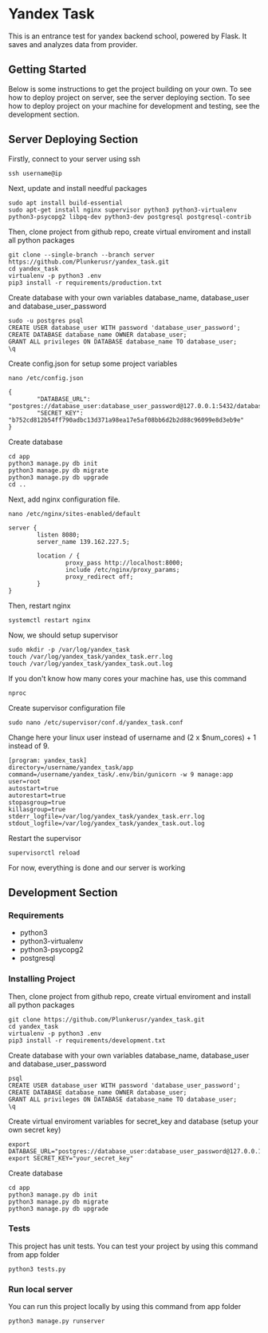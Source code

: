 # Yandex Task
This is an entrance test for yandex backend school, powered by Flask. It saves and analyzes data from provider.
## Getting Started
Below is some instructions to get the project building on your own. To see how to deploy project on server, see the server deploying section. To see how to deploy project on your machine for development and testing, see the development section.

## Server Deploying Section
Firstly, connect to your server using ssh
```
ssh username@ip
```
Next, update and install needful packages
```
sudo apt install build-essential
sudo apt-get install nginx supervisor python3 python3-virtualenv python3-psycopg2 libpq-dev python3-dev postgresql postgresql-contrib
```
Then, clone project from github repo, create virtual enviroment and install all python packages
```
git clone --single-branch --branch server https://github.com/Plunkerusr/yandex_task.git
cd yandex_task
virtualenv -p python3 .env
pip3 install -r requirements/production.txt
```
Create database with your own variables database_name, database_user and database_user_password
```
sudo -u postgres psql
CREATE USER database_user WITH password 'database_user_password';
CREATE DATABASE database_name OWNER database_user;
GRANT ALL privileges ON DATABASE database_name TO database_user;
\q
```
Create config.json for setup some project variables
```
nano /etc/config.json
```
```
{     
        "DATABASE_URL": "postgres://database_user:database_user_password@127.0.0.1:5432/database_name",
        "SECRET_KEY": "b752cd812b54ff790adbc13d371a98ea17e5af08bb6d2b2d88c96099e8d3eb9e"
}
```
Create database
```
cd app
python3 manage.py db init
python3 manage.py db migrate
python3 manage.py db upgrade
cd ..
```
Next, add nginx configuration file.
```
nano /etc/nginx/sites-enabled/default
```
```
server {
        listen 8080;
        server_name 139.162.227.5;

        location / {
                proxy_pass http://localhost:8000;
                include /etc/nginx/proxy_params;
                proxy_redirect off;
        }
}
```
Then, restart nginx
```
systemctl restart nginx
```
Now, we should setup supervisor
```
sudo mkdir -p /var/log/yandex_task
touch /var/log/yandex_task/yandex_task.err.log
touch /var/log/yandex_task/yandex_task.out.log
```
If you don't know how many cores your machine has, use this command
```
nproc
```
Create supervisor configuration file
```
sudo nano /etc/supervisor/conf.d/yandex_task.conf
```
Change here your linux user instead of username and (2 x $num_cores) + 1 instead of 9.
```
[program: yandex_task]
directory=/username/yandex_task/app
command=/username/yandex_task/.env/bin/gunicorn -w 9 manage:app
user=root
autostart=true
autorestart=true
stopasgroup=true
killasgroup=true
stderr_logfile=/var/log/yandex_task/yandex_task.err.log
stdout_logfile=/var/log/yandex_task/yandex_task.out.log
```
Restart the supervisor
```
supervisorctl reload
```
For now, everything is done and our server is working
## Development Section
### Requirements
* python3
* python3-virtualenv
* python3-psycopg2
* postgresql
### Installing Project
Then, clone project from github repo, create virtual enviroment and install all python packages
```
git clone https://github.com/Plunkerusr/yandex_task.git
cd yandex_task
virtualenv -p python3 .env
pip3 install -r requirements/development.txt
```
Create database with your own variables database_name, database_user and database_user_password
```
psql
CREATE USER database_user WITH password 'database_user_password';
CREATE DATABASE database_name OWNER database_user;
GRANT ALL privileges ON DATABASE database_name TO database_user;
\q
```
Create virtual enviroment variables for secret_key and database (setup your own secret key)
```
export DATABASE_URL="postgres://database_user:database_user_password@127.0.0.1:5432/database_name"
export SECRET_KEY="your_secret_key"
```
Create database
```
cd app
python3 manage.py db init
python3 manage.py db migrate
python3 manage.py db upgrade
```
### Tests
This project has unit tests. You can test your project by using this command from app folder
```
python3 tests.py
```
### Run local server
You can run this project locally by using this command from app folder
```
python3 manage.py runserver
```
